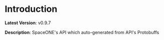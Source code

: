 # Introduction

**Latest Version**: v0.9.7


**Description**: SpaceONE's API which auto-generated from API's Protobuffs


